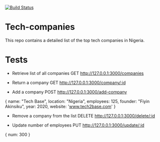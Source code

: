 [![Build Status](https://travis-ci.org/Fiyin-Anne/tech-companies.svg?branch=develop)](https://travis-ci.org/Fiyin-Anne/tech-companies)

# Tech-companies

This repo contains a detailed list of the top tech companies in Nigeria.

# Tests

- Retrieve list of all companies
GET  http://127.0.0.1:3000/companies

- Return a company
GET  http://127.0.0.1:3000/company/:id

- Add a company
POST http://127.0.0.1:3000/add-company

{
    name: "Tech Base",
    location: "Nigeria",
    employees: 125,
    founder: "Fiyin Akinsiku",
    year: 2020,
    website: 'www.tech2base.com'
}

- Remove a company from the list
DELETE http://127.0.0.1:3000/delete/:id

- Update number of employees
PUT http://127.0.0.1:3000/update/:id

{
    num: 300
}
